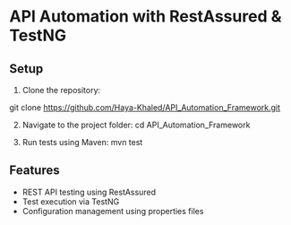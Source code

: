 # API Automation with RestAssured & TestNG

## Setup
1. Clone the repository:  

git clone https://github.com/Haya-Khaled/API_Automation_Framework.git

2. Navigate to the project folder:
cd API_Automation_Framework

3. Run tests using Maven:
mvn test

## Features
- REST API testing using RestAssured
- Test execution via TestNG
- Configuration management using properties files
